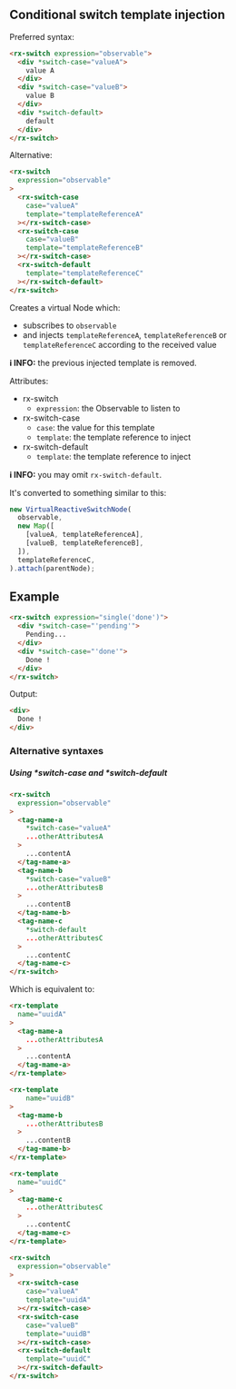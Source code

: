 ## Conditional switch template injection

Preferred syntax:

```html
<rx-switch expression="observable">
  <div *switch-case="valueA">
    value A
  </div>
  <div *switch-case="valueB">
    value B
  </div>
  <div *switch-default>
    default
  </div>
</rx-switch>
```

Alternative:

```html
<rx-switch
  expression="observable"
>
  <rx-switch-case
    case="valueA"
    template="templateReferenceA"
  ></rx-switch-case>
  <rx-switch-case
    case="valueB"
    template="templateReferenceB"
  ></rx-switch-case>
  <rx-switch-default
    template="templateReferenceC"
  ></rx-switch-default>
</rx-switch>
```

Creates a virtual Node which:

- subscribes to `observable`
- and injects `templateReferenceA`, `templateReferenceB` or `templateReferenceC` according to the received value

**ℹ️ INFO:** the previous injected template is removed.

Attributes:

- rx-switch
  - `expression`: the Observable to listen to
- rx-switch-case
  - `case`: the value for this template
  - `template`: the template reference to inject
- rx-switch-default
  - `template`: the template reference to inject

**ℹ️ INFO:** you may omit `rx-switch-default`.

It's converted to something similar to this:

```ts
new VirtualReactiveSwitchNode(
  observable,
  new Map([
    [valueA, templateReferenceA],
    [valueB, templateReferenceB],
  ]),
  templateReferenceC,
).attach(parentNode);
```

## Example

```html
<rx-switch expression="single('done')">
  <div *switch-case="'pending'">
    Pending...
  </div>
  <div *switch-case="'done'">
    Done !
  </div>
</rx-switch>
```

Output:

```html
<div>
  Done !
</div>
```

### Alternative syntaxes

##### Using *switch-case and *switch-default

```html
<rx-switch
  expression="observable"
>
  <tag-name-a
    *switch-case="valueA"
    ...otherAttributesA
  >
    ...contentA
  </tag-name-a>
  <tag-name-b
    *switch-case="valueB"
    ...otherAttributesB
  >
    ...contentB
  </tag-name-b>
  <tag-name-c
    *switch-default
    ...otherAttributesC
  >
    ...contentC
  </tag-name-c>
</rx-switch>
```

Which is equivalent to:

```html
<rx-template
  name="uuidA"
>
  <tag-mame-a
    ...otherAttributesA
  >
    ...contentA
  </tag-mame-a>
</rx-template>

<rx-template
    name="uuidB"
>
  <tag-mame-b
    ...otherAttributesB
  >
    ...contentB
  </tag-mame-b>
</rx-template>

<rx-template
  name="uuidC"
>
  <tag-mame-c
    ...otherAttributesC
  >
    ...contentC
  </tag-mame-c>
</rx-template>

<rx-switch
  expression="observable"
>
  <rx-switch-case
    case="valueA"
    template="uuidA"
  ></rx-switch-case>
  <rx-switch-case
    case="valueB"
    template="uuidB"
  ></rx-switch-case>
  <rx-switch-default
    template="uuidC"
  ></rx-switch-default>
</rx-switch>
```

